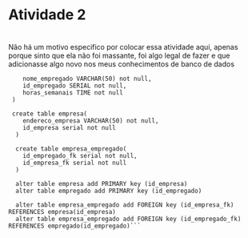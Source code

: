 # Atividade 2<h1>

Não há um motivo especifico por colocar essa atividade aqui, apenas porque sinto que ela não foi massante, foi algo legal de fazer e que adicionasse algo novo nos meus conhecimentos de banco de dados
  
```create table empregado(
 	nome_empregado VARCHAR(50) not null,
  	id_empregado SERIAL not null,
	horas_semanais TIME not null
 )
 
 create table empresa(
	endereco_empresa VARCHAR(50) not null,
	id_empresa serial not null
  )
  
  create table empresa_empregado(
  	id_empregado_fk serial not null,
    id_empresa_fk serial not null
  )
  
  alter table empresa add PRIMARY key (id_empresa)
  alter table empregado add PRIMARY key (id_empregado)
  
  alter table empresa_empregado add FOREIGN key (id_empresa_fk) REFERENCES empresa(id_empresa)
  alter table empresa_empregado add FOREIGN key (id_empregado_fk) REFERENCES empregado(id_empregado)```
